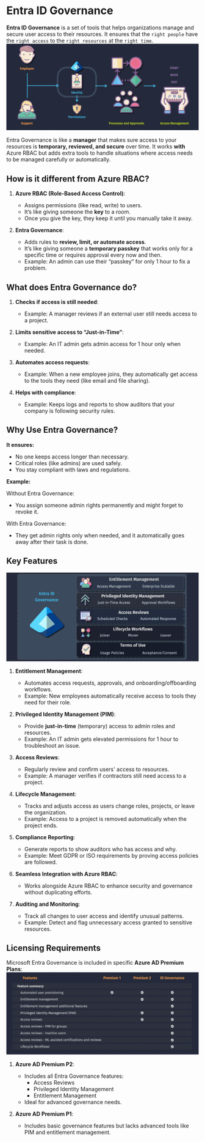 # Entra ID Governance

**Entra ID Governance** is a set of tools that helps organizations manage and secure user access to their resources. It ensures that the `right people` have the `right access` to the `right resources` at the `right time`.
![alt text](images/entra-governance.png)

Entra Governance is like a **manager** that makes sure access to your resources is **temporary, reviewed, and secure** over time. It works **with** Azure RBAC but adds extra tools to handle situations where access needs to be managed carefully or automatically.

## **How is it different from Azure RBAC?**

1. **Azure RBAC (Role-Based Access Control)**:

   - Assigns permissions (like read, write) to users.
   - It’s like giving someone the **key** to a room.
   - Once you give the key, they keep it until you manually take it away.

2. **Entra Governance**:
   - Adds rules to **review, limit, or automate access**.
   - It’s like giving someone a **temporary passkey** that works only for a specific time or requires approval every now and then.
   - Example: An admin can use their “passkey” for only 1 hour to fix a problem.

## **What does Entra Governance do?**

1. **Checks if access is still needed**:

   - Example: A manager reviews if an external user still needs access to a project.

2. **Limits sensitive access to “Just-in-Time”**:

   - Example: An IT admin gets admin access for 1 hour only when needed.

3. **Automates access requests**:

   - Example: When a new employee joins, they automatically get access to the tools they need (like email and file sharing).

4. **Helps with compliance**:
   - Example: Keeps logs and reports to show auditors that your company is following security rules.

## **Why Use Entra Governance?**

**It ensures:**

- No one keeps access longer than necessary.
- Critical roles (like admins) are used safely.
- You stay compliant with laws and regulations.

**Example:**

Without Entra Governance:

- You assign someone admin rights permanently and might forget to revoke it.

With Entra Governance:

- They get admin rights only when needed, and it automatically goes away after their task is done.

## Key Features

![alt text](images/entra-governance-features.png)

1. **Entitlement Management**:

   - Automates access requests, approvals, and onboarding/offboarding workflows.
   - Example: New employees automatically receive access to tools they need for their role.

2. **Privileged Identity Management (PIM)**:

   - Provide **just-in-time** (temporary) access to admin roles and resources.
   - Example: An IT admin gets elevated permissions for 1 hour to troubleshoot an issue.

3. **Access Reviews**:

   - Regularly review and confirm users' access to resources.
   - Example: A manager verifies if contractors still need access to a project.

4. **Lifecycle Management**:

   - Tracks and adjusts access as users change roles, projects, or leave the organization.
   - Example: Access to a project is removed automatically when the project ends.

5. **Compliance Reporting**:

   - Generate reports to show auditors who has access and why.
   - Example: Meet GDPR or ISO requirements by proving access policies are followed.

6. **Seamless Integration with Azure RBAC**:

   - Works alongside Azure RBAC to enhance security and governance without duplicating efforts.

7. **Auditing and Monitoring**:
   - Track all changes to user access and identify unusual patterns.
   - Example: Detect and flag unnecessary access granted to sensitive resources.

## **Licensing Requirements**

Microsoft Entra Governance is included in specific **Azure AD Premium Plans**:
![alt text](images/entra-governance-license.png)

1. **Azure AD Premium P2**:

   - Includes all Entra Governance features:
     - Access Reviews
     - Privileged Identity Management
     - Entitlement Management
   - Ideal for advanced governance needs.

2. **Azure AD Premium P1**:
   - Includes basic governance features but lacks advanced tools like PIM and entitlement management.
